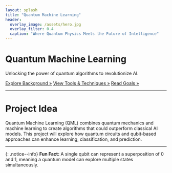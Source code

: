 ```yaml
---
layout: splash
title: "Quantum Machine Learning"
header:
  overlay_image: /assets/hero.jpg
  overlay_filter: 0.4
  caption: "Where Quantum Physics Meets the Future of Intelligence"
---
```


<div class="hero-content">
  <h1 class="hero-title">Quantum Machine Learning</h1>
  <p class="hero-tagline">Unlocking the power of quantum algorithms to revolutionize AI.</p>
  <p>
  <a href="/background/" class="btn-custom">Explore Background »</a>
  <a href="/tools/" class="btn-custom">View Tools & Techniques »</a>
  <a href="/goals/" class="btn-custom">Read Goals »</a>
  </p>
</div>

---

# **Project Idea**
Quantum Machine Learning (QML) combines quantum mechanics and machine learning to create algorithms that could outperform classical AI models. This project will explore how quantum circuits and qubit-based approaches can enhance learning, classification, and prediction.

---

{: .notice--info}
**Fun Fact:** A single qubit can represent a superposition of 0 and 1, meaning a quantum model can explore multiple states simultaneously.
